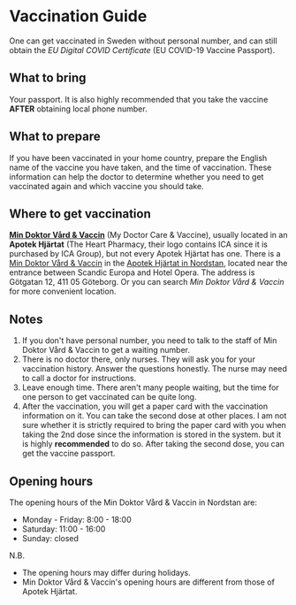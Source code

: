 # Vaccination Guide
One can get vaccinated in Sweden without personal number, and can still obtain the *EU Digital COVID Certificate* (EU COVID-19 Vaccine Passport).

## What to bring
Your passport. It is also highly recommended that you take the vaccine **AFTER** obtaining local phone number. 

## What to prepare
If you have been vaccinated in your home country, prepare the English name of the vaccine you have taken, and the time of vaccination. These information can help the doctor to determine whether you need to get vaccinated again and which vaccine you should take.

## Where to get vaccination
**[Min Doktor Vård & Vaccin](https://www.mindoktor.se/)** (My Doctor Care & Vaccine), usually located in an **Apotek Hjärtat** (The Heart Pharmacy, their logo contains ICA since it is purchased by ICA Group), but not every Apotek Hjärtat has one.
There is a [Min Doktor Vård & Vaccin](https://www.mindoktor.se/kliniken/nordstan/) in the [Apotek Hjärtat in Nordstan](https://www.apotekhjartat.se/hitta-apotek-hjartat/vastra-gotaland/apotek_hjartat_nordstan_goteborg/), located near the entrance between Scandic Europa and Hotel Opera. The address is Götgatan 12, 411 05 Göteborg. Or you can search *Min Doktor Vård & Vaccin* for more convenient location.

## Notes
1. If you don't have personal number, you need to talk to the staff of Min Doktor Vård & Vaccin to get a waiting number.
2. There is no doctor there, only nurses. They will ask you for your vaccination history. Answer the questions honestly. The nurse may need to call a doctor for instructions.
3. Leave enough time. There aren't many people waiting, but the time for one person to get vaccinated can be quite long. 
4. After the vaccination, you will get a paper card with the vaccination information on it. You can take the second dose at other places. I am not sure whether it is strictly required to bring the paper card with you when taking the 2nd dose since the information is stored in the system. but it is highly **recommended** to do so.  After taking the second dose, you can get the vaccine passport.

## Opening hours
The opening hours of the Min Doktor Vård & Vaccin in Nordstan are:
- Monday - Friday:  8:00 - 18:00
- Saturday:  11:00 - 16:00
- Sunday:  closed

N.B. 
- The opening hours may differ during holidays.
- Min Doktor Vård & Vaccin's opening hours are different from those of Apotek Hjärtat.
